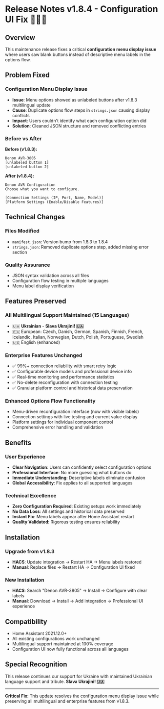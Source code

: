 # Release Notes v1.8.4 - Configuration UI Fix 🔧🇺🇦

## Overview
This maintenance release fixes a critical **configuration menu display issue** where users saw blank buttons instead of descriptive menu labels in the options flow.

## Problem Fixed

### Configuration Menu Display Issue
- **Issue**: Menu options showed as unlabeled buttons after v1.8.3 multilingual update  
- **Cause**: Duplicate options flow steps in `strings.json` causing display conflicts
- **Impact**: Users couldn't identify what each configuration option did
- **Solution**: Cleaned JSON structure and removed conflicting entries

### Before vs After
**Before (v1.8.3):**
```
Denon AVR-3805
[unlabeled button 1]
[unlabeled button 2] 
```

**After (v1.8.4):**
```
Denon AVR Configuration
Choose what you want to configure.

[Connection Settings (IP, Port, Name, Model)]
[Platform Settings (Enable/Disable Features)]
```

## Technical Changes

### Files Modified
- `manifest.json`: Version bump from 1.8.3 to 1.8.4
- `strings.json`: Removed duplicate options step, added missing error section

### Quality Assurance
- JSON syntax validation across all files
- Configuration flow testing in multiple languages
- Menu label display verification

## Features Preserved

### All Multilingual Support Maintained (15 Languages)
- 🇺🇦 **Ukrainian** - **Slava Ukrajini! 🇺🇦**
- 🇪🇺 European: Czech, Danish, German, Spanish, Finnish, French, Icelandic, Italian, Norwegian, Dutch, Polish, Portuguese, Swedish
- 🇺🇸 English (enhanced)

### Enterprise Features Unchanged
- ✅ 99%+ connection reliability with smart retry logic
- ✅ Configurable device models and professional device info
- ✅ Real-time monitoring and performance statistics
- ✅ No-delete reconfiguration with connection testing
- ✅ Granular platform control and historical data preservation

### Enhanced Options Flow Functionality
- Menu-driven reconfiguration interface (now with visible labels)
- Connection settings with live testing and current value display
- Platform settings for individual component control
- Comprehensive error handling and validation

## Benefits

### User Experience
- **Clear Navigation**: Users can confidently select configuration options
- **Professional Interface**: No more guessing what buttons do
- **Immediate Understanding**: Descriptive labels eliminate confusion
- **Global Accessibility**: Fix applies to all supported languages

### Technical Excellence
- **Zero Configuration Required**: Existing setups work immediately
- **No Data Loss**: All settings and historical data preserved
- **Instant Fix**: Menu labels appear after Home Assistant restart
- **Quality Validated**: Rigorous testing ensures reliability

## Installation

### Upgrade from v1.8.3
- **HACS**: Update integration → Restart HA → Menu labels restored
- **Manual**: Replace files → Restart HA → Configuration UI fixed

### New Installation
- **HACS**: Search "Denon AVR-3805" → Install → Configure with clear labels
- **Manual**: Download → Install → Add integration → Professional UI experience

## Compatibility
- Home Assistant 2021.12.0+
- All existing configurations work unchanged
- Multilingual support maintained at 100% coverage
- Configuration UI now fully functional across all languages

## Special Recognition
This release continues our support for Ukraine with maintained Ukrainian language support and tribute. **Slava Ukrajini! 🇺🇦**

---

**Critical Fix**: This update resolves the configuration menu display issue while preserving all multilingual and enterprise features from v1.8.3.